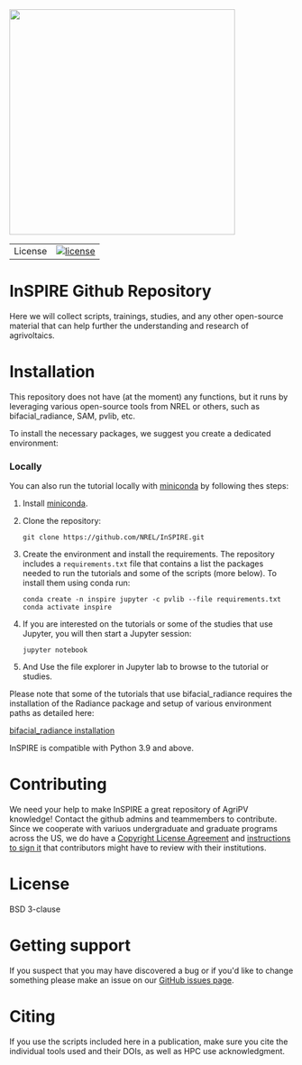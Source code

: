 <img src="docs/images_wiki/CE-MFC.png" width="400">

<table>
<tr>
  <td>License</td>
  <td>
    <a href="https://github.com/NREL/InSPIRE/blob/main/LICENSE.md">
    <img src="https://img.shields.io/pypi/l/pvlib.svg" alt="license" />
    </a>
</td>
</tr>
</table>


# InSPIRE Github Repository

Here we will collect scripts, trainings, studies, and any other open-source 
material that can help further the understanding and research of agrivoltaics.


Installation
=============

This repository does not have (at the moment) any functions, but it runs by
leveraging various open-source tools from NREL or others, such as 
bifacial_radiance, SAM, pvlib, etc. 

To install the necessary packages, we suggest you create a dedicated environment:

### Locally

You can also run the tutorial locally with
[miniconda](https://docs.conda.io/en/latest/miniconda.html) by following thes
steps:

1. Install [miniconda](https://docs.conda.io/en/latest/miniconda.html).

1. Clone the repository:

   ```
   git clone https://github.com/NREL/InSPIRE.git
   ```

1. Create the environment and install the requirements. The repository includes
   a `requirements.txt` file that contains a list the packages needed to run
   the tutorials and some of the scripts (more below). 
   To install them using conda run:

   ```
   conda create -n inspire jupyter -c pvlib --file requirements.txt
   conda activate inspire
   ```

1. If you are interested on the tutorials or some of the studies that use Jupyter,
you will then start a Jupyter session:

   ```
   jupyter notebook
   ```

1. And Use the file explorer in Jupyter lab to browse to the tutorial or studies.


Please note that some of the tutorials that use bifacial_radiance requires the 
installation of the Radiance package and setup of various environment paths as 
detailed here:

  [bifacial_radiance installation](https://bifacial-radiance.readthedocs.io/en/latest/user_guide/installation.html)

InSPIRE is compatible with Python 3.9 and above.


Contributing
============

We need your help to make InSPIRE a great repository of AgriPV knowledge! 
Contact the github admins and teammembers to contribute. Since we cooperate 
with variuos undergraduate and graduate programs across the US, we do have a
[Copyright License Agreement](https://github.com/NREL/InSPIRE/blob/main/cla-1.0.md) and [instructions to sign it](https://github.com/NREL/InSPIRE/blob/main/sign-cla.md) that contributors might have to review with their
institutions.



License
=======

BSD 3-clause


Getting support
===============

If you suspect that you may have discovered a bug or if you'd like to
change something please make an issue on our
[GitHub issues page](https://github.com/NREL/InSPIRE/issues).


Citing
======

If you use the scripts included here in a publication, make sure you cite the 
individual tools used and their DOIs, as well as HPC use acknowledgment.